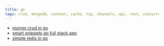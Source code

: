 ```yaml
---
title: go
tags: crud, mongodb, context, cache, tcp, channels, api, rest, concurrency
---
```


<ul>
    <li>
        <a href="https://github.com/nchikkam/mon-go-api">
            mongo crud in go
        </a>
    </li>
    <li>
        <a href="https://github.com/nchikkam/context-findr">
            smart snippets go full stack app
        </a>
    </li>
    <li>
        <a href="https://github.com/nchikkam/go-redis">
            simple redis in go
        </a>
    </li>
</ul>